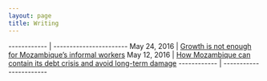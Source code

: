 ```yaml
---
layout: page
title: Writing
---
```

------------ | -----------------------
May 24, 2016 | [Growth is not enough for Mozambique’s informal workers](https://blogs.worldbank.org/jobs/growth-not-enough-mozambique-s-informal-workers)
May 12, 2016 | [How Mozambique can contain its debt crisis and avoid long-term damage](https://theconversation.com/how-mozambique-can-contain-its-debt-crisis-and-avoid-long-term-damage-59180)
------------ | -----------------------
